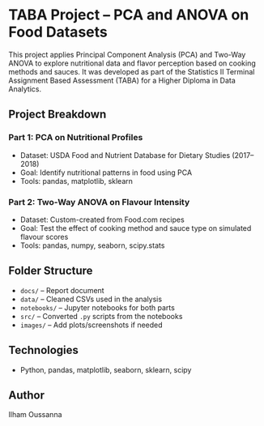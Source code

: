 # TABA Project – PCA and ANOVA on Food Datasets

This project applies Principal Component Analysis (PCA) and Two-Way ANOVA to explore nutritional data and flavor perception based on cooking methods and sauces. It was developed as part of the Statistics II Terminal Assignment Based Assessment (TABA) for a Higher Diploma in Data Analytics.

## Project Breakdown

### Part 1: PCA on Nutritional Profiles
- Dataset: USDA Food and Nutrient Database for Dietary Studies (2017–2018)
- Goal: Identify nutritional patterns in food using PCA
- Tools: pandas, matplotlib, sklearn

### Part 2: Two-Way ANOVA on Flavour Intensity
- Dataset: Custom-created from Food.com recipes
- Goal: Test the effect of cooking method and sauce type on simulated flavour scores
- Tools: pandas, numpy, seaborn, scipy.stats

## Folder Structure
- `docs/` – Report document
- `data/` – Cleaned CSVs used in the analysis
- `notebooks/` – Jupyter notebooks for both parts
- `src/` – Converted `.py` scripts from the notebooks
- `images/` – Add plots/screenshots if needed

## Technologies
- Python, pandas, matplotlib, seaborn, sklearn, scipy

## Author
Ilham Oussanna
